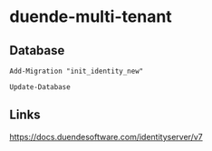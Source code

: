 # duende-multi-tenant

## Database

```
Add-Migration "init_identity_new" 
```

```
Update-Database
```

## Links

https://docs.duendesoftware.com/identityserver/v7
